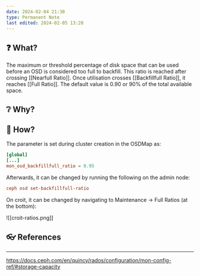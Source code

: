```yaml
---
date: 2024-02-04 21:30
type: Permanent Note
last edited: 2024-02-05 13:28
---
```

## ❓ What?

The maximum or threshold percentage of disk space that can be used before an OSD is considered too full to backfill. This ratio is reached after crossing [[Nearfull Ratio]]. Once utilisation crosses [[Backfillfull Ratio]], it reaches [[Full Ratio]]. The default value is 0.90 or 90% of the total available space.

## ❔ Why?

  

## 🎤 How?

The parameter is set during cluster creation in the OSDMap as:

```toml
[global]
[...]
mon_osd_backfillfull_ratio = 0.95
```

Afterwards, it can be changed by running the following on the admin node:

```toml
ceph osd set-backfillfull-ratio
```

On croit, it can be changed by navigating to Maintenance → Full Ratios (at the bottom):

![[croit-ratios.png]]
## 👓 References
---
https://docs.ceph.com/en/quincy/rados/configuration/mon-config-ref/#storage-capacity